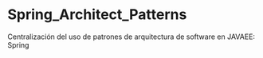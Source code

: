# Spring_Architect_Patterns
Centralización del uso de patrones de arquitectura de software en JAVAEE: Spring
